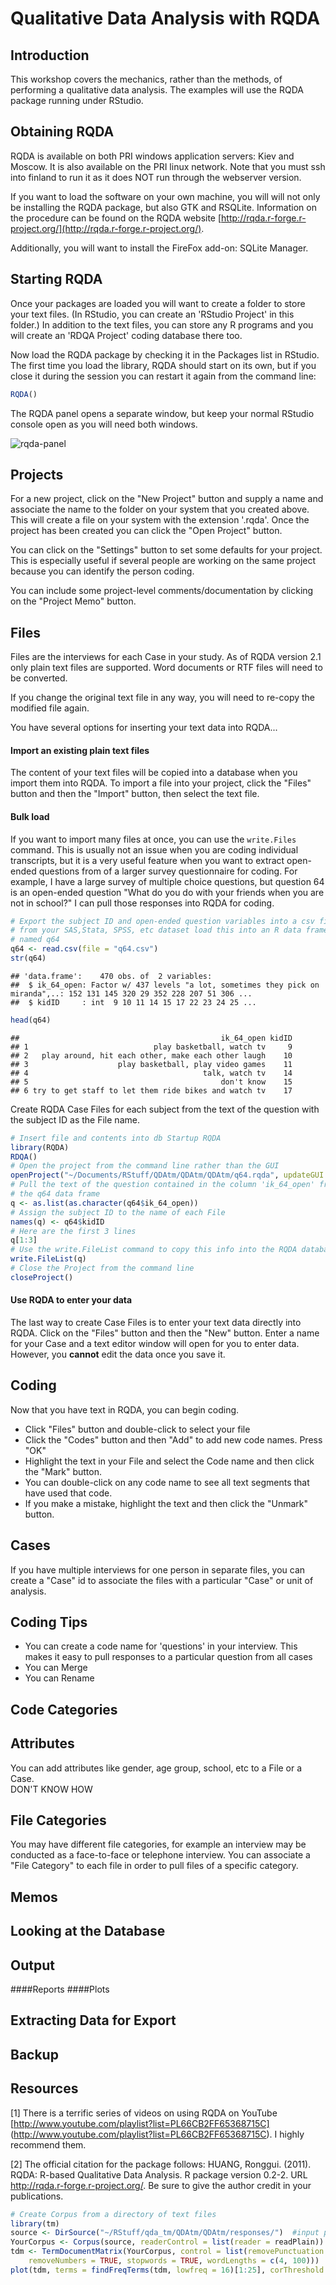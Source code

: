 Qualitative Data Analysis with RQDA
====================================
Introduction
------------
This workshop covers the mechanics, rather than the methods, of performing a qualitative data analysis.  The examples will use the RQDA package running under RStudio.

Obtaining RQDA
--------------
RQDA is available on both PRI windows application servers: Kiev and Moscow. It is also available on the PRI linux network. Note that you must ssh into finland to run it as it does NOT run through the webserver version. 

If you want to load the software on your own machine, you will will not only be installing the RQDA package, but also GTK and RSQLite.   Information on the procedure can be found on the RQDA website [http://rqda.r-forge.r-project.org/](http://rqda.r-forge.r-project.org/).

Additionally, you will want to install the FireFox add-on: SQLite Manager.

Starting RQDA
---------------
Once your packages are loaded you will want to create a folder to store your text files.   (In RStudio, you can create an 'RStudio Project' in this folder.)  In addition to the text files, you can store any R programs and you will create an 'RDQA Project' coding database there too.

Now load the RQDA package by checking it in the Packages list in RStudio.  The first time you load the library, RQDA should start on its own, but if you close it during the session you can restart it again from the command line:


```r
RQDA()
```

The RQDA panel opens a separate window, but keep your normal RStudio console open as you will need both windows.

![rqda-panel](figure/rqda-panel.png)

Projects
--------
For a new project, click on the "New Project" button and supply a name and associate the name to the folder on your system that you created above. This will create a file on your system with the extension '.rqda'.   Once the project has been created you can click the "Open Project" button.

You can click on the "Settings" button to set some defaults for your project.  This is especially useful if several people are working on the same project because you can identify the person coding.

You can include some project-level comments/documentation by clicking on the "Project Memo" button.

Files
-----
Files are the interviews for each Case in your study.  As of RQDA version 2.1 only plain text files are supported. Word documents or RTF files will need to be converted.  

If you change the original text file in any way, you will need to re-copy the modified file again.    

You have several options for inserting your text data into RQDA...

#### Import an existing plain text files
The content of your text files will be copied into a database when you import them into RQDA. To import a file into your project, click the "Files" button and then the "Import" button, then select the text file.

#### Bulk load 
If you want to import many files at once, you can use the `write.Files` command.  This is usually not an issue when you are coding individual transcripts, but it is a very useful feature when you want to extract open-ended questions from of a larger survey questionnaire for coding.  For example, I have a large survey of multiple choice questions, but question 64 is an open-ended question "What do you do with your friends when you are not in school?"  I can pull those responses into RQDA for coding.


```r
# Export the subject ID and open-ended question variables into a csv file
# from your SAS,Stata, SPSS, etc dataset load this into an R data frame
# named q64
q64 <- read.csv(file = "q64.csv")
str(q64)
```

```
## 'data.frame':	470 obs. of  2 variables:
##  $ ik_64_open: Factor w/ 437 levels "a lot, sometimes they pick on miranda",..: 152 131 145 320 29 352 228 207 51 306 ...
##  $ kidID     : int  9 10 11 14 15 17 22 23 24 25 ...
```

```r
head(q64)
```

```
##                                             ik_64_open kidID
## 1                            play basketball, watch tv     9
## 2   play around, hit each other, make each other laugh    10
## 3                    play basketball, play video games    11
## 4                                       talk, watch tv    14
## 5                                           don't know    15
## 6 try to get staff to let them ride bikes and watch tv    17
```

Create RQDA Case Files for each subject from the text of the question with the subject ID as the File name. 

```r
# Insert file and contents into db Startup RQDA
library(RQDA)
RDQA()
# Open the project from the command line rather than the GUI
openProject("~/Documents/RStuff/QDAtm/QDAtm/QDAtm/q64.rqda", updateGUI = TRUE)
# Pull the text of the question contained in the column 'ik_64_open' from
# the q64 data frame
q <- as.list(as.character(q64$ik_64_open))
# Assign the subject ID to the name of each File
names(q) <- q64$kidID
# Here are the first 3 lines
q[1:3]
# Use the write.FileList command to copy this info into the RQDA database
write.FileList(q)
# Close the Project from the command line
closeProject()
```


#### Use RQDA to enter your data
The last way to create Case Files is to enter your text data directly into RQDA.  Click on the "Files" button and then the "New" button.  Enter a name for your Case and a text editor window will open for you to enter data.  However, you **cannot** edit the data once you save it.  

Coding
------
Now that you have text in RQDA, you can begin coding.  
* Click "Files" button and double-click to select your file
* Click the "Codes" button and then "Add" to add new code names. Press "OK"
* Highlight the text in your File and select the Code name and then click the "Mark" button.
* You can double-click on any code name to see all text segments that have used that code.
* If you make a mistake, highlight the text and then click the "Unmark" button.

Cases
-----
If you have multiple interviews for one person in separate files, you can create a "Case" id to associate the files with a particular "Case" or unit of analysis.   

Coding Tips
-----------
* You can create a code name for 'questions' in your interview. This makes it easy to pull responses to a particular question from all cases
* You can Merge
* You can Rename

Code Categories
---------------

Attributes
----------
You can add attributes like gender, age group, school, etc to a File or a Case.  
DON'T KNOW HOW

File Categories
---------------
You may have different file categories, for example an interview may be conducted as a face-to-face or telephone interview.  You can associate a "File Category" to each file in order to pull files of a specific category. 

Memos
-----

Looking at the Database
-----------------------

Output
------
####Reports
####Plots

Extracting Data for Export
---------------------------

Backup
------

Resources
---------
[1] There is a terrific series of videos on using RQDA on YouTube  [http://www.youtube.com/playlist?list=PL66CB2FF65368715C] (http://www.youtube.com/playlist?list=PL66CB2FF65368715C).   I highly recommend them.  

[2] The official citation for the package follows:
HUANG, Ronggui. (2011). RQDA: R-based Qualitative Data Analysis. R
  package version 0.2-2. URL http://rqda.r-forge.r-project.org/.  Be sure to give the author credit in your publications. 



```r
# Create Corpus from a directory of text files
library(tm)
source <- DirSource("~/RStuff/qda_tm/QDAtm/QDAtm/responses/")  #input path for documents
YourCorpus <- Corpus(source, readerControl = list(reader = readPlain))  #load in documents
tdm <- TermDocumentMatrix(YourCorpus, control = list(removePunctuation = TRUE, 
    removeNumbers = TRUE, stopwords = TRUE, wordLengths = c(4, 100)))
plot(tdm, terms = findFreqTerms(tdm, lowfreq = 16)[1:25], corThreshold = 0.25)

```

